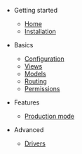 - Getting started

	- [Home](/)
	- [Installation](installation.md)

- Basics

	- [Configuration](config.md)
	- [Views](views.md)
	- [Models](models.md)
	- [Routing](routes.md)
	- [Permissions](permissions.md)

- Features

	- [Production mode](production.md)

- Advanced

	- [Drivers](drivers.md)
